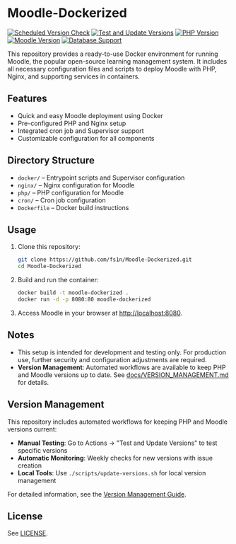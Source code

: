 

# Moodle-Dockerized

[![Scheduled Version Check](https://github.com/fs1n/Moodle-Dockerized/actions/workflows/scheduled-version-check.yml/badge.svg)](https://github.com/fs1n/Moodle-Dockerized/actions/workflows/scheduled-version-check.yml)
[![Test and Update Versions](https://github.com/fs1n/Moodle-Dockerized/actions/workflows/test-and-update.yml/badge.svg)](https://github.com/fs1n/Moodle-Dockerized/actions/workflows/test-and-update.yml)
[![PHP Version](https://img.shields.io/badge/PHP-8.3-blue.svg)](https://www.php.net/)
[![Moodle Version](https://img.shields.io/badge/Moodle-501-green.svg)](https://moodle.org/)
[![Database Support](https://img.shields.io/badge/Database-MySQL_8.0%2B%20%7C%20MariaDB_10.6%2B-orange.svg)](https://docs.moodle.org/)

This repository provides a ready-to-use Docker environment for running Moodle, the popular open-source learning management system. It includes all necessary configuration files and scripts to deploy Moodle with PHP, Nginx, and supporting services in containers.

## Features
- Quick and easy Moodle deployment using Docker
- Pre-configured PHP and Nginx setup
- Integrated cron job and Supervisor support
- Customizable configuration for all components

## Directory Structure
- `docker/` – Entrypoint scripts and Supervisor configuration
- `nginx/` – Nginx configuration for Moodle
- `php/` – PHP configuration for Moodle
- `cron/` – Cron job configuration
- `Dockerfile` – Docker build instructions

## Usage
1. Clone this repository:
	```bash
	git clone https://github.com/fs1n/Moodle-Dockerized.git
	cd Moodle-Dockerized
	```
2. Build and run the container:
	```bash
	docker build -t moodle-dockerized .
	docker run -d -p 8080:80 moodle-dockerized
	```
3. Access Moodle in your browser at [http://localhost:8080](http://localhost:8080).

## Notes
- This setup is intended for development and testing only. For production use, further security and configuration adjustments are required.
- **Version Management**: Automated workflows are available to keep PHP and Moodle versions up to date. See [docs/VERSION_MANAGEMENT.md](docs/VERSION_MANAGEMENT.md) for details.

## Version Management

This repository includes automated workflows for keeping PHP and Moodle versions current:

- **Manual Testing**: Go to Actions → "Test and Update Versions" to test specific versions
- **Automatic Monitoring**: Weekly checks for new versions with issue creation
- **Local Tools**: Use `./scripts/update-versions.sh` for local version management

For detailed information, see the [Version Management Guide](docs/VERSION_MANAGEMENT.md).

## License
See [LICENSE](LICENSE).
